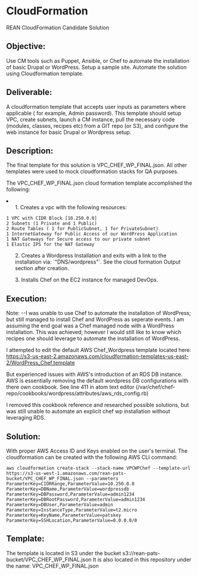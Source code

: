 # CloudFormation
REAN CloudFormation Candidate Solution

<h2>Objective:</h2>
Use CM tools such as Puppet, Ansible, or Chef to automate the installation of basic Drupal or WordPress. Setup a sample site. Automate the solution using Cloudformation template.

<h2>Deliverable:</h2>
A cloudformation template that accepts user inputs as parameters where applicable ( for example, Admin password). This template should setup VPC, create subnets, launch a CM instance, pull the necessary code (modules, classes, recipes etc) from a GIT repo (or S3), and configure the web instance for basic Drupal or Wordpress setup.

<h2>Description:</h2>

The final template for this solution is VPC_CHEF_WP_FINAL.json. All other templates were used to mock cloudformation stacks for QA purposes.

The VPC_CHEF_WP_FINAL.json cloud formation template accomplished the following:

<li>
<ul> 1. Creates a vpc with the following resources:</ul>

    1 VPC with CIDR Block [10.250.0.0]
    2 Subnets (1 Private and 1 Public)
    2 Route Tables ( 1 for PublicSubnet, 1 for PrivateSubnet)
    1 InternetGateway for Public Access of our WordPress Application
    1 NAT Gateways for Secure access to our private subnet
    1 Elastic IPS for the NAT Gateway
 
 <ul>2. Creates a Wordpress Installation and exits with a link to the installation via: `"DNS/wordpress"`. See the cloud formation Output section after creation.</ul>
 
 <ul> 3. Installs Chef on the EC2 instance for managed DevOps.</ul>

</li>
<h2>Execution:</h2>

Note: --I was unable to use Chef to automate the installation of WordPress; but still managed to install Chef and WordPress as seperate events. I am assuming the end goal was a Chef managed node with a WordPress installation. This was achieved; however I would still like to know which recipes one should leverage to automate the installation of WordPress.

I attempted to edit the default AWS Chef_Wordpress template located here: https://s3-us-east-2.amazonaws.com/cloudformation-templates-us-east-2/WordPress_Chef.template

But experienced issues with AWS's introduction of an RDS DB instance. AWS is essentially removing the default wordpress DB configurations with there own cookbook. See line 411 in atom text editor (/var/chef/chef-repo/cookbooks/wordpress/attributes/aws_rds_config.rb)

I removed this cookbook reference and researched possible solutions, but was still unable to automate an explicit chef wp installation without leveraging RDS.

<h2>Solution:</h2>
With proper AWS Access ID and Keys enabled on the user's terminal. The cloudformation can be created with the following AWS CLI command:

```
aws cloudformation create-stack --stack-name VPCWPChef --template-url https://s3-us-west-1.amazonaws.com/rean-pats-bucket/VPC_CHEF_WP_FINAL.json --parameters ParameterKey=CIDRRange,ParameterValue=10.250.0.0 ParameterKey=DBName,ParameterValue=wordpressdb ParameterKey=DBPassword,ParameterValue=admin1234 ParameterKey=DBRootPassword,ParameterValue=admin1234 ParameterKey=DBUser,ParameterValue=admin ParameterKey=InstanceType,ParameterValue=t2.micro ParameterKey=KeyName,ParameterValue=patskey ParameterKey=SSHLocation,ParameterValue=0.0.0.0/0

```

<h2>Template:</h2>
The template is located in S3 under the bucket s3://rean-pats-bucket/VPC_CHEF_WP_FINAL.json
It is also located in this repository under the name: VPC_CHEF_WP_FINAL.json


